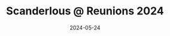 ---
layout: post
title:  "Scanderlous @ Reunions 2024"
date:   2024-05-24
image: /images/bob24.png
categories: research    
authors: "Cathy Ji*, Dylan Blau-Edelstein*, Stefan Clarke*, Maxine Peroni-Scharf*, Alexander Raistrick*, Samuel Day-Weiss*, Matt Schulz* (*equal contribution)"
video: https://youtu.be/htn4WhPf8gA
code: https://open.spotify.com/playlist/4wXhzs9oEhH1kQlcjiGdyS?si=0b2ba8c449f34aaa
venue: Princeton Reunions Battle of the Bands (PBoB 2024)
---